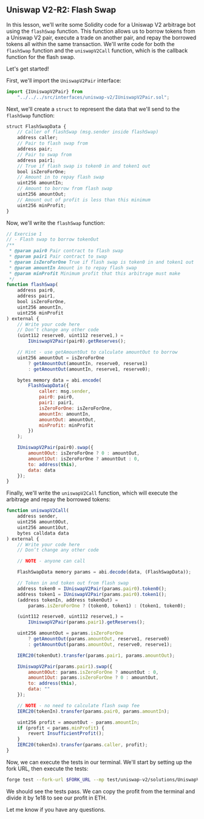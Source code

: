 ## Uniswap V2-R2: Flash Swap

In this lesson, we'll write some Solidity code for a Uniswap V2 arbitrage bot using the `flashSwap` function. This function allows us to borrow tokens from a Uniswap V2 pair, execute a trade on another pair, and repay the borrowed tokens all within the same transaction. We'll write code for both the `flashSwap` function and the `uniswapV2Call` function, which is the callback function for the flash swap. 

Let's get started!

First, we'll import the `UniswapV2Pair` interface:

```javascript
import {IUniswapV2Pair} from
    "../../../src/interfaces/uniswap-v2/IUniswapV2Pair.sol";
```

Next, we'll create a `struct` to represent the data that we'll send to the `flashSwap` function:

```javascript
struct FlashSwapData {
    // Caller of flashSwap (msg.sender inside flashSwap)
    address caller;
    // Pair to flash swap from
    address pair;
    // Pair to swap from
    address pair1;
    // True if flash swap is token0 in and token1 out
    bool isZeroForOne;
    // Amount in to repay flash swap
    uint256 amountIn;
    // Amount to borrow from flash swap
    uint256 amountOut;
    // Amount out of profit is less than this minimum
    uint256 minProfit;
}
```

Now, we'll write the `flashSwap` function:

```javascript
// Exercise 1
// - Flash swap to borrow tokenOut
/**
 * @param pair0 Pair contract to flash swap
 * @param pair1 Pair contract to swap
 * @param isZeroForOne True if flash swap is token0 in and token1 out
 * @param amountIn Amount in to repay flash swap
 * @param minProfit Minimum profit that this arbitrage must make
 */
function flashSwap(
    address pair0,
    address pair1,
    bool isZeroForOne,
    uint256 amountIn,
    uint256 minProfit
) external {
    // Write your code here
    // Don’t change any other code
    (uint112 reserve0, uint112 reserve1,) =
        IUniswapV2Pair(pair0).getReserves();

    // Hint - use getAmountOut to calculate amountOut to borrow
    uint256 amountOut = isZeroForOne
        ? getAmountOut(amountIn, reserve0, reserve1)
        : getAmountOut(amountIn, reserve1, reserve0);

    bytes memory data = abi.encode(
        FlashSwapData({
            caller: msg.sender,
            pair0: pair0,
            pair1: pair1,
            isZeroForOne: isZeroForOne,
            amountIn: amountIn,
            amountOut: amountOut,
            minProfit: minProfit
        })
    );

    IUniswapV2Pair(pair0).swap({
        amount0Out: isZeroForOne ? 0 : amountOut,
        amount1Out: isZeroForOne ? amountOut : 0,
        to: address(this),
        data: data
    });
}
```

Finally, we'll write the `uniswapV2Call` function, which will execute the arbitrage and repay the borrowed tokens:

```javascript
function uniswapV2Call(
    address sender,
    uint256 amount0Out,
    uint256 amount1Out,
    bytes calldata data
) external {
    // Write your code here
    // Don’t change any other code

    // NOTE - anyone can call

    FlashSwapData memory params = abi.decode(data, (FlashSwapData));

    // Token in and token out from flash swap
    address token0 = IUniswapV2Pair(params.pair0).token0();
    address token1 = IUniswapV2Pair(params.pair0).token1();
    (address tokenIn, address tokenOut) =
        params.isZeroForOne ? (token0, token1) : (token1, token0);

    (uint112 reserve0, uint112 reserve1,) =
        IUniswapV2Pair(params.pair1).getReserves();

    uint256 amountOut = params.isZeroForOne
        ? getAmountOut(params.amountOut, reserve1, reserve0)
        : getAmountOut(params.amountOut, reserve0, reserve1);

    IERC20(tokenOut).transfer(params.pair1, params.amountOut);

    IUniswapV2Pair(params.pair1).swap({
        amount0Out: params.isZeroForOne ? amountOut : 0,
        amount1Out: params.isZeroForOne ? 0 : amountOut,
        to: address(this),
        data: ""
    });

    // NOTE - no need to calculate flash swap fee
    IERC20(tokenIn).transfer(params.pair0, params.amountIn);

    uint256 profit = amountOut - params.amountIn;
    if (profit < params.minProfit) {
        revert InsufficientProfit();
    }
    IERC20(tokenIn).transfer(params.caller, profit);
}
```

Now, we can execute the tests in our terminal. We'll start by setting up the fork URL, then execute the tests:

```bash
forge test --fork-url $FORK_URL --mp test/uniswap-v2/solutions/UniswapV2Arb2.test.sol -vvv
```

We should see the tests pass. We can copy the profit from the terminal and divide it by 1e18 to see our profit in ETH. 

Let me know if you have any questions. 
